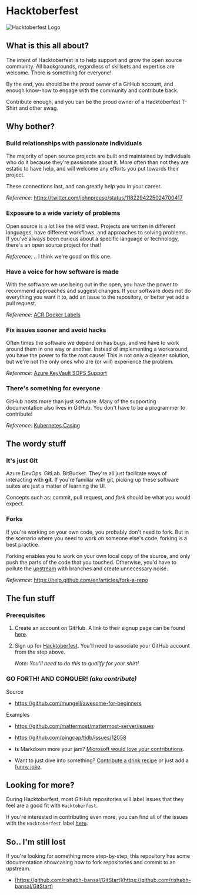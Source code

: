 # Hacktoberfest

![Hacktoberfest Logo](images/hacktoberfest20.jpg)

## What is this all about?

The intent of Hacktoberfest is to help support and grow the open source community. All backgrounds, regardless of skillsets and expertise are welcome. There is something for everyone!

By the end, you should be the proud owner of a GitHub account, and enough know-how to engage with the community and contribute back.

Contribute enough, and you can be the proud owner of a Hacktoberfest T-Shirt and other swag.

## Why bother?

### Build relationships with passionate individuals

The majority of open source projects are built and maintained by individuals who do it because they're passionate about it. More often than not they are estatic to have help, and will welcome any efforts you put towards their project.

These connections last, and can greatly help you in your career.

_Reference:_ <https://twitter.com/johnpreese/status/1182294225024700417>

### Exposure to a wide variety of problems

Open source is a lot like the wild west. Projects are written in different languages, have different workflows, and approaches to solving problems. If you've always been curious about a specific language or technology, there's an open source project for that!

_Reference:_ .. I think we're good on this one.

### Have a voice for how software is made

With the software we use being out in the open, you have the power to recommend approaches and suggest changes. If your software does not do everything you want it to, add an issue to the repository, or better yet add a pull request.

_Reference:_ [ACR Docker Labels](https://github.com/Azure/acr/issues/247)

### Fix issues sooner and avoid hacks

Often times the software we depend on has bugs, and we have to work around them in one way or another. Instead of implementing a workaround, you have the power to fix the root cause! This is not only a cleaner solution, but we're not the only ones who are (or will) experience the problem.

_Reference:_ [Azure KeyVault SOPS Support](https://github.com/mozilla/sops/pull/502)

### There's something for everyone

GitHub hosts more than just software. Many of the supporting documentation also lives in GitHub. You don't have to be a programmer to contribute!

_Reference:_ [Kubernetes Casing](https://github.com/kubernetes/website/pull/15968)

## The wordy stuff

### It's just Git

Azure DevOps. GitLab. BitBucket. They're all just facilitate ways of interacting with **git**. If you're familiar with git, picking up these software suites are just a matter of learning the UI.

Concepts such as: commit, pull request, and *fork* should be what you would expect.

### Forks

If you're working on your own code, you probably don't need to fork. But in the scenario where you need to work on someone else's code, forking is a best practice.

Forking enables you to work on your own local copy of the source, and only push the parts of the code that you touched. Otherwise, you'd have to pollute the [upstream](https://stackoverflow.com/questions/2739376/definition-of-downstream-and-upstream) with branches and create unnecessary noise.

_Reference:_ <https://help.github.com/en/articles/fork-a-repo>

## The fun stuff

### Prerequisites

1. Create an account on GitHub. A link to their signup page can be found [here](https://github.com/join?source=header-home).

1. Sign up for [Hacktoberfest](https://hacktoberfest.digitalocean.com/). You'll need to associate your GitHub account from the step above.

    _Note: You'll need to do this to qualify for your shirt!_

### GO FORTH! AND CONQUER! *(aka contribute)*

Source

- <https://github.com/mungell/awesome-for-beginners>

Examples

- <https://github.com/mattermost/mattermost-server/issues>
- <https://github.com/pingcap/tidb/issues/12058>

- Is Markdown more your jam? [Microsoft would love your contributions](https://docs.microsoft.com/en-us/dotnet/csharp/getting-started/).

- Want to just dive into something? [Contribute a drink recipe](https://github.com/alfg/opendrinks) or just add a [funny joke](https://github.com/shrutikapoor08/devjoke).

## Looking for more?

During Hacktoberfest, most GitHub repositories will label issues that they feel are a good fit with `Hacktoberfest`.

If you're interested in contributing even more, you can find all of the issues with the `Hacktoberfest` label [here](https://github.com/search?q=label%3Ahacktoberfest+state%3Aopen+is%3Aissue&type=Issues).

## So.. I'm still lost

If you're looking for something more step-by-step, this repository has some documentation showcasing how to fork repositories and commit to an upstream.

- [https://github.com/rishabh-bansal/GitStart](https://github.com/rishabh-bansal/GitStart)
